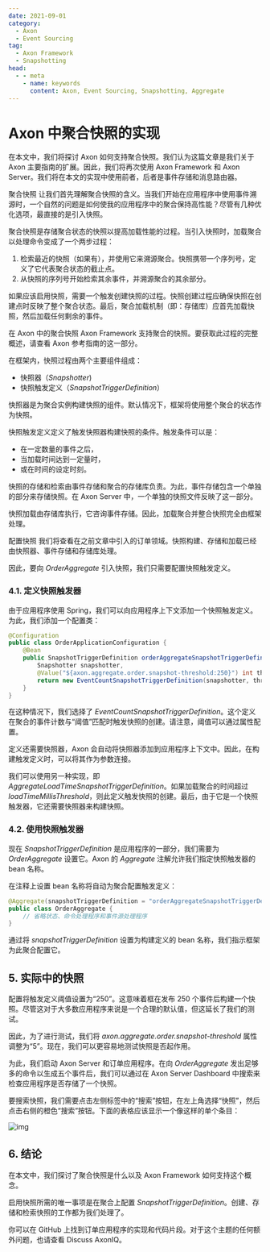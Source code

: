 ```yaml
---
date: 2021-09-01
category:
  - Axon
  - Event Sourcing
tag:
  - Axon Framework
  - Snapshotting
head:
  - - meta
    - name: keywords
      content: Axon, Event Sourcing, Snapshotting, Aggregate
---
```


# Axon 中聚合快照的实现

在本文中，我们将探讨 Axon 如何支持聚合快照。我们认为这篇文章是我们关于 Axon 主要指南的扩展。因此，我们将再次使用 Axon Framework 和 Axon Server。我们将在本文的实现中使用前者，后者是事件存储和消息路由器。

聚合快照
让我们首先理解聚合快照的含义。当我们开始在应用程序中使用事件溯源时，一个自然的问题是如何使我的应用程序中的聚合保持高性能？尽管有几种优化选项，最直接的是引入快照。

聚合快照是存储聚合状态的快照以提高加载性能的过程。当引入快照时，加载聚合以处理命令变成了一个两步过程：

1. 检索最近的快照（如果有），并使用它来溯源聚合。快照携带一个序列号，定义了它代表聚合状态的截止点。
2. 从快照的序列号开始检索其余事件，并溯源聚合的其余部分。

如果应该启用快照，需要一个触发创建快照的过程。快照创建过程应确保快照在创建点时反映了整个聚合状态。最后，聚合加载机制（即：存储库）应首先加载快照，然后加载任何剩余的事件。

在 Axon 中的聚合快照
Axon Framework 支持聚合的快照。要获取此过程的完整概述，请查看 Axon 参考指南的这一部分。

在框架内，快照过程由两个主要组件组成：

- 快照器（_Snapshotter_)
- 快照触发定义（_SnapshotTriggerDefinition_）

快照器是为聚合实例构建快照的组件。默认情况下，框架将使用整个聚合的状态作为快照。

快照触发定义定义了触发快照器构建快照的条件。触发条件可以是：

- 在一定数量的事件之后，
- 当加载时间达到一定量时，
- 或在时间的设定时刻。

快照的存储和检索由事件存储和聚合的存储库负责。为此，事件存储包含一个单独的部分来存储快照。在 Axon Server 中，一个单独的快照文件反映了这一部分。

快照加载由存储库执行，它咨询事件存储。因此，加载聚合并整合快照完全由框架处理。

配置快照
我们将查看在之前文章中引入的订单领域。快照构建、存储和加载已经由快照器、事件存储和存储库处理。

因此，要向 _OrderAggregate_ 引入快照，我们只需要配置快照触发定义。

### 4.1. 定义快照触发器
由于应用程序使用 Spring，我们可以向应用程序上下文添加一个快照触发定义。为此，我们添加一个配置类：

```java
@Configuration
public class OrderApplicationConfiguration {
    @Bean
    public SnapshotTriggerDefinition orderAggregateSnapshotTriggerDefinition(
        Snapshotter snapshotter,
        @Value("${axon.aggregate.order.snapshot-threshold:250}") int threshold) {
        return new EventCountSnapshotTriggerDefinition(snapshotter, threshold);
    }
}
```

在这种情况下，我们选择了 _EventCountSnapshotTriggerDefinition_。这个定义在聚合的事件计数与“阈值”匹配时触发快照的创建。请注意，阈值可以通过属性配置。

定义还需要快照器，Axon 会自动将快照器添加到应用程序上下文中。因此，在构建触发定义时，可以将其作为参数连接。

我们可以使用另一种实现，即 _AggregateLoadTimeSnapshotTriggerDefinition_。如果加载聚合的时间超过 _loadTimeMillisThreshold_，则此定义触发快照的创建。最后，由于它是一个快照触发器，它还需要快照器来构建快照。

### 4.2. 使用快照触发器
现在 _SnapshotTriggerDefinition_ 是应用程序的一部分，我们需要为 _OrderAggregate_ 设置它。Axon 的 _Aggregate_ 注解允许我们指定快照触发器的 bean 名称。

在注释上设置 bean 名称将自动为聚合配置触发定义：

```java
@Aggregate(snapshotTriggerDefinition = "orderAggregateSnapshotTriggerDefinition")
public class OrderAggregate {
    // 省略状态、命令处理程序和事件源处理程序
}
```

通过将 _snapshotTriggerDefinition_ 设置为构建定义的 bean 名称，我们指示框架为此聚合配置它。

## 5. 实际中的快照
配置将触发定义阈值设置为“250”。这意味着框在发布 250 个事件后构建一个快照。尽管这对于大多数应用程序来说是一个合理的默认值，但这延长了我们的测试。

因此，为了进行测试，我们将 _axon.aggregate.order.snapshot-threshold_ 属性调整为“5”。现在，我们可以更容易地测试快照是否起作用。

为此，我们启动 Axon Server 和订单应用程序。在向 _OrderAggregate_ 发出足够多的命令以生成五个事件后，我们可以通过在 Axon Server Dashboard 中搜索来检查应用程序是否存储了一个快照。

要搜索快照，我们需要点击左侧标签中的“搜索”按钮，在左上角选择“快照”，然后点击右侧的橙色“搜索”按钮。下面的表格应该显示一个像这样的单个条目：

![img](https://www.baeldung.com/wp-content/uploads/2021/09/axon-server-dashboard-snapshot-search.jpg)

## 6. 结论
在本文中，我们探讨了聚合快照是什么以及 Axon Framework 如何支持这个概念。

启用快照所需的唯一事项是在聚合上配置 _SnapshotTriggerDefinition_。创建、存储和检索快照的工作都为我们处理了。

你可以在 GitHub 上找到订单应用程序的实现和代码片段。对于这个主题的任何额外问题，也请查看 Discuss AxonIQ。